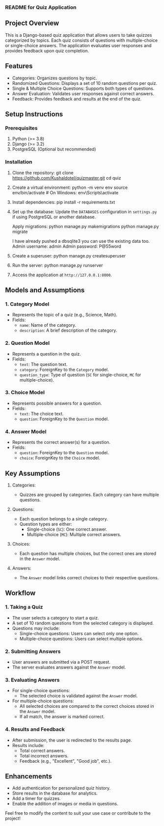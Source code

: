 ### README for Quiz Application


## Project Overview
This is a Django-based quiz application that allows users to take quizzes categorized by topics. Each quiz consists of questions with multiple-choice or single-choice answers. The application evaluates user responses and provides feedback upon quiz completion.


## Features
- Categories: Organizes questions by topic.
- Randomized Questions: Displays a set of 10 random questions per quiz.
- Single & Multiple Choice Questions: Supports both types of questions.
- Answer Evaluation: Validates user responses against correct answers.
- Feedback: Provides feedback and results at the end of the quiz.



## Setup Instructions

### Prerequisites
1. Python (>= 3.8)
2. Django (>= 3.2)
3. PostgreSQL (Optional but recommended)

### Installation
1. Clone the repository:
   git clone https://github.com/Kushaldotel/quizmaster.git
   cd quiz

2. Create a virtual environment:
   python -m venv env
   source env/bin/activate  # On Windows: env\Scripts\activate

3. Install dependencies:
   pip install -r requirements.txt

4. Set up the database:
   Update the `DATABASES` configuration in `settings.py` if using PostgreSQL or another database.

   Apply migrations:
   python manage.py makemigrations
   python manage.py migrate

   I have already pushed a dbsqlite3 you can use the existing data too.
   Admin username: admin
   Admin password: P@55word

5. Create a superuser:
   python manage.py createsuperuser


6. Run the server:
   python manage.py runserver

7. Access the application at `http://127.0.0.1:8000`.


## Models and Assumptions

### 1. Category Model
- Represents the topic of a quiz (e.g., Science, Math).
- Fields:
  - `name`: Name of the category.
  - `description`: A brief description of the category.

### 2. Question Model
- Represents a question in the quiz.
- Fields:
  - `text`: The question text.
  - `category`: ForeignKey to the `Category` model.
  - `question_type`: Type of question (`SC` for single-choice, `MC` for multiple-choice).

### 3. Choice Model
- Represents possible answers for a question.
- Fields:
  - `text`: The choice text.
  - `question`: ForeignKey to the `Question` model.

### 4. Answer Model
- Represents the correct answer(s) for a question.
- Fields:
  - `question`: ForeignKey to the `Question` model.
  - `choice`: ForeignKey to the `Choice` model.



## Key Assumptions
1. Categories:
   - Quizzes are grouped by categories. Each category can have multiple questions.

2. Questions:
   - Each question belongs to a single category.
   - Question types are either:
     - Single-choice (`SC`): One correct answer.
     - Multiple-choice (`MC`): Multiple correct answers.

3. Choices:
   - Each question has multiple choices, but the correct ones are stored in the `Answer` model.

4. Answers:
   - The `Answer` model links correct choices to their respective questions.


## Workflow

### 1. Taking a Quiz
- The user selects a category to start a quiz.
- A set of 10 random questions from the selected category is displayed.
- Questions may include:
  - Single-choice questions: Users can select only one option.
  - Multiple-choice questions: Users can select multiple options.

### 2. Submitting Answers
- User answers are submitted via a POST request.
- The server evaluates answers against the `Answer` model.

### 3. Evaluating Answers
- For single-choice questions:
  - The selected choice is validated against the `Answer` model.
- For multiple-choice questions:
  - All selected choices are compared to the correct choices stored in the `Answer` model.
  - If all match, the answer is marked correct.

### 4. Results and Feedback
- After submission, the user is redirected to the results page.
- Results include:
  - Total correct answers.
  - Total incorrect answers.
  - Feedback (e.g., "Excellent", "Good job", etc.).


## Enhancements
- Add authentication for personalized quiz history.
- Store results in the database for analytics.
- Add a timer for quizzes.
- Enable the addition of images or media in questions.



Feel free to modify the content to suit your use case or contribute to the project!